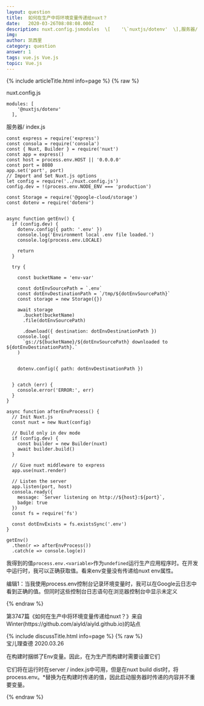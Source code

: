 ```yaml
---
layout: question
title:  如何在生产中将环境变量传递给nuxt？
date:   2020-03-26T08:08:08.000Z
description: nuxt.config.jsmodules  \[    '\`nuxtjs/dotenv'  \],服务器/ index.jsconst e...
img: 
author: 凯西里
category: question
answer: 1
tags: vue.js Vue.js
topic: Vue.js
---
```

<div class="article-root">
  <div class="article">
    {% include articleTitle.html info=page %}
    {% raw %}
    <div class="article-content"><p><font style="vertical-align: inherit;"><font style="vertical-align: inherit;">nuxt.config.js</font></font></p>

<pre><code>modules: [<font></font>
    '@nuxtjs/dotenv'<font></font>
  ],<font></font>
</code></pre>

<p><font style="vertical-align: inherit;"><font style="vertical-align: inherit;">服务器/ index.js</font></font></p>

<pre><code>const express = require('express')<font></font>
const consola = require('consola')<font></font>
const { Nuxt, Builder } = require('nuxt')<font></font>
const app = express()<font></font>
const host = process.env.HOST || '0.0.0.0'<font></font>
const port = 8080<font></font>
app.set('port', port)<font></font>
// Import and Set Nuxt.js options<font></font>
let config = require('../nuxt.config.js')<font></font>
config.dev = !(process.env.NODE_ENV === 'production')<font></font>
<font></font>
const Storage = require('@google-cloud/storage')<font></font>
const dotenv = require('dotenv')<font></font>
<font></font>
<font></font>
async function getEnv() {<font></font>
  if (config.dev) {<font></font>
    dotenv.config({ path: '.env' })<font></font>
    console.log('Environment local .env file loaded.')<font></font>
    console.log(process.env.LOCALE)<font></font>
<font></font>
    return<font></font>
  }<font></font>
<font></font>
  try {<font></font>
<font></font>
    const bucketName = 'env-var'<font></font>
<font></font>
    const dotEnvSourcePath = `.env`<font></font>
    const dotEnvDestinationPath = `/tmp/${dotEnvSourcePath}`<font></font>
    const storage = new Storage({})<font></font>
<font></font>
    await storage<font></font>
      .bucket(bucketName)<font></font>
      .file(dotEnvSourcePath)<font></font>
<font></font>
      .download({ destination: dotEnvDestinationPath })<font></font>
    console.log(<font></font>
      `gs://${bucketName}/${dotEnvSourcePath} downloaded to ${dotEnvDestinationPath}.`<font></font>
    )<font></font>
<font></font>
<font></font>
    dotenv.config({ path: dotEnvDestinationPath })<font></font>
<font></font>
<font></font>
  } catch (err) {<font></font>
    console.error('ERROR:', err)<font></font>
  }<font></font>
}<font></font>
<font></font>
async function afterEnvProcess() {<font></font>
  // Init Nuxt.js<font></font>
  const nuxt = new Nuxt(config)<font></font>
<font></font>
  // Build only in dev mode<font></font>
  if (config.dev) {<font></font>
    const builder = new Builder(nuxt)<font></font>
    await builder.build()<font></font>
  }<font></font>
<font></font>
  // Give nuxt middleware to express<font></font>
  app.use(nuxt.render)<font></font>
<font></font>
  // Listen the server<font></font>
  app.listen(port, host)<font></font>
  consola.ready({<font></font>
    message: `Server listening on http://${host}:${port}`,<font></font>
    badge: true<font></font>
  })<font></font>
  const fs = require('fs')<font></font>
<font></font>
  const dotEnvExists = fs.existsSync('.env')<font></font>
}<font></font>
<font></font>
getEnv()<font></font>
  .then(r =&gt; afterEnvProcess())<font></font>
  .catch(e =&gt; console.log(e))<font></font>
</code></pre>

<p><font style="vertical-align: inherit;"><font style="vertical-align: inherit;">我得到的值</font></font><code>process.env.&lt;variable&gt;</code><font style="vertical-align: inherit;"><font style="vertical-align: inherit;">作为</font></font><code>undefined</code><font style="vertical-align: inherit;"><font style="vertical-align: inherit;">运行生产应用程序时。</font><font style="vertical-align: inherit;">在开发中运行时，我可以正确获取值。</font><font style="vertical-align: inherit;">看来env变量没有传递给nuxt env属性。</font></font></p>

<p><font style="vertical-align: inherit;"><font style="vertical-align: inherit;">编辑1：当我使用process.env控制台记录环境变量时，我可以在Google云日志中看到正确的值。</font><font style="vertical-align: inherit;">但同时这些控制台日志语句在浏览器控制台中显示未定义</font></font></p></div>
    {% endraw %}
  </div>
  <p class="winter_mark">第3747篇《如何在生产中将环境变量传递给nuxt？》来自Winter(https://github.com/aiyld/aiyld.github.io)的站点</p>
  <div class="discuss-wrapper">
    {% include discussTitle.html info=page %}
    {% raw %}
    <div class="discuss-list">
    <div class="discuss-item">
        <div class="discuss-parent">
          <div class="discuss-meta">
            <span class="discuss-user">宝儿理查德</span>
            <span class="discuss-time">2020.03.26</span>
          </div>
          <div class="discuss-comment"><p><font style="vertical-align: inherit;"><font style="vertical-align: inherit;">在构建时捆绑了Env变量。</font><font style="vertical-align: inherit;">因此，在为生产而构建时需要设置它们</font></font></p>

<p><font style="vertical-align: inherit;"><font style="vertical-align: inherit;">它们将在运行时在server / index.js中可用，但是在nuxt build dist时，将process.env。*替换为在构建时传递的值，因此启动服务器时传递的内容并不重要变量。 </font></font></p></div>
        </div></div>
    </div>
    {% endraw %}
  </div>
<div>
